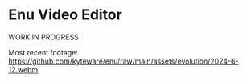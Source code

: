 # Enu Video Editor

WORK IN PROGRESS

Most recent footage:
https://github.com/kyteware/enu/raw/main/assets/evolution/2024-6-12.webm